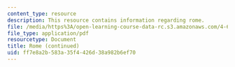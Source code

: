 ```yaml
---
content_type: resource
description: This resource contains information regarding rome.
file: /media/https%3A/open-learning-course-data-rc.s3.amazonaws.com/4-605-introduction-to-the-history-and-theory-of-architecture-spring-2012/ff7e8a2b583a35f4426d38a982b6ef70_MIT4_605S12_lec14.pdf
file_type: application/pdf
resourcetype: Document
title: Rome (continued)
uid: ff7e8a2b-583a-35f4-426d-38a982b6ef70
---
```

